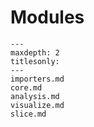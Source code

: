 # Modules

```{toctree}
---
maxdepth: 2
titlesonly:
---
importers.md
core.md
analysis.md
visualize.md
slice.md
```
